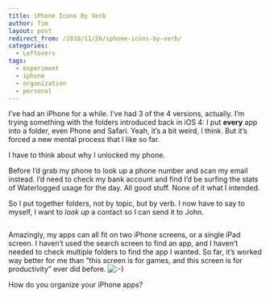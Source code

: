 ```yaml
---
title: iPhone Icons By Verb
author: Tim
layout: post
redirect_from: /2010/11/26/iphone-icons-by-verb/
categories:
  - Leftovers
tags:
  - experiment
  - iphone
  - organization
  - personal
---
```

I&#8217;ve had an iPhone for a while. I&#8217;ve had 3 of the 4 versions, actually. I&#8217;m trying something with the folders introduced back in iOS 4: I put **every** app into a folder, even Phone and Safari. Yeah, it&#8217;s a bit weird, I think. But it&#8217;s forced a new mental process that I like so far.

I have to think about why I unlocked my phone.

<!--more-->

Before I&#8217;d grab my phone to look up a phone number and scan my email instead. I&#8217;d need to check my bank account and find I&#8217;d be surfing the stats of Waterlogged usage for the day. All good stuff. None of it what I intended.

So I put together folders, not by topic, but by verb. I now have to say to myself, I want to *look up* a contact so I can send it to John.

[<img src="http://timshadel.com/wp-content/uploads/2010/11/20101124-092552.jpg" alt="" class="alignnone size-full" />][1]

Amazingly, my apps can all fit on two iPhone screens, or a single iPad screen. I haven&#8217;t used the search screen to find an app, and I haven&#8217;t needed to check multiple folders to find the app I wanted. So far, it&#8217;s worked way better for me than &#8220;this screen is for games, and this screen is for productivity&#8221; ever did before. <img src="http://timshadel.com/wp-includes/images/smilies/icon_smile.gif" alt=":-)" class="wp-smiley" />

How do you organize your iPhone apps?

 [1]: http://timshadel.com/wp-content/uploads/2010/11/20101124-092552.jpg
